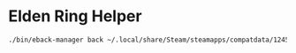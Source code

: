 # Elden Ring Helper

```bash
./bin/eback-manager back ~/.local/share/Steam/steamapps/compatdata/1245620/pfx/drive_c/users/steamuser/AppData/Roaming/EldenRing
```

